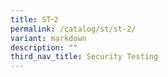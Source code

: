 ```yaml
---
title: ST᠆2
permalink: /catalog/st/st-2/
variant: markdown
description: ""
third_nav_title: Security Testing
---
```

